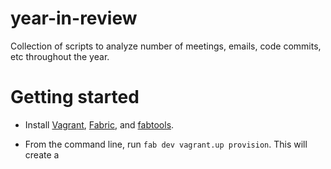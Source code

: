 year-in-review
==============

Collection of scripts to analyze number of meetings, emails, code
commits, etc throughout the year.

Getting started
===============

* Install [Vagrant](http://vagrantup.com), [Fabric](http://fabric.readthedocs.org/en/latest/installation.html), and [fabtools](http://fabtools.readthedocs.org/en/latest/).

* From the command line, run `fab dev vagrant.up provision`. This will create a 
